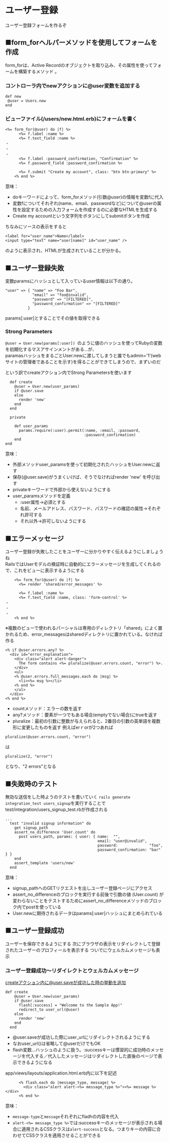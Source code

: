 # ユーザー登録
ユーザー登録フォームを作るぞ

## ■form_forヘルパーメソッドを使用してフォームを作成
form_forは、Active Recordのオブジェクトを取り込み、その属性を使ってフォームを構築するメソッド  。
### コントローラ内でnewアクションに@user変数を追加する  
```
def new
 @user = Users.new
end
```

### ビューファイル(/users/new.html.erb)にフォームを書く
```
<%= form_for(@user) do |f| %>
      <%= f.label :name %>
      <%= f.text_field :name %>
・
・
・
      <%= f.label :password_confirmation, "Confirmation" %>
      <%= f.password_field :password_confirmation %>

      <%= f.submit "Create my account", class: "btn btn-primary" %>
    <% end %>
```

意味：
- doキーワードによって、form_forメソッド(引数@user)の情報を変数fに代入
- 変数fについてそれぞれ(name、email、passwordなど)について@userの属性を設定するための入力フォームを作成するのに必要なHTMLを生成する
- Create my accountという文字列をボタンにしてsubmitボタンを作成

ちなみにソースの表示をすると
```
<label for="user_name">Name</label>
<input type="text" name="user[name]" id="user_name" />
```
のように表示され、HTMLが生成されていることが分かる。


## ■ユーザー登録失敗
変数paramsにハッシュとして入っているuser情報は以下の通り。
```
"user" => { "name" => "Foo Bar",
            "email" => "foo@invalid",
            "password" => "[FILTERED]",
            "password_confirmation" => "[FILTERED]"
          }
```
params[:user]とすることでその値を取得できる


### Strong Parameters
```@user = User.new(params[:user]) ```のように値のハッシュを使ってRubyの変数を初期化するマスアサインメントがある…が、  
paramasハッシュをまるごとUser.newに渡してしまうと誰でもadmin='1'(webサイトの管理者であることを示す)を得ることができてしまうので、まずいのだ  

という訳でcreateアクション内でStrong Parametersを使います  
```
  def create
    @user = User.new(user_params)
    if @user.save
    else
      render 'new'
    end
  end

  private

    def user_params
      params.require(:user).permit(:name, :email, :password,
                                   :password_confirmation)
    end
end
```

意味：
- 外部メソッドuser_paramsを使って初期化されたハッシュをUser.newに返す
- 保存(@user.save)がうまくいけば、そうでなければrender 'new' を呼び出す
- privateキーワードで外部から使えないようにする
- user_paramsメソッドを定義 
  - :user属性→必須とする  
  - 名前、メールアドレス、パスワード、パスワードの確認の属性→それぞれ許可する  
  - それ以外→許可しないようにする


## ■エラーメッセージ
ユーザー登録が失敗したことをユーザーに分かりやすく伝えるようにしましょうね  
RailsではUserモデルの検証時に自動的にエラーメッセージを生成してくれるので、これをビューに表示するようにする

```
    <%= form_for(@user) do |f| %>
      <%= render 'shared/error_messages' %>

      <%= f.label :name %>
      <%= f.text_field :name, class: 'form-control' %>
・
・
・
    <% end %>
```
※複数のビューで使われるパーシャルは専用のディレクトリ「shared」によく置かれるため、error_messagesはsharedディレクトリに置かれている。なければ作る

```
<% if @user.errors.any? %>
  <div id="error_explanation">
    <div class="alert alert-danger">
      The form contains <%= pluralize(@user.errors.count, "error") %>.
    </div>
    <ul>
    <% @user.errors.full_messages.each do |msg| %>
      <li><%= msg %></li>
    <% end %>
    </ul>
  </div>
<% end %>
```
- countメソッド：エラーの数を返す
- any?メソッド：要素が一つでもある場合(emptyでない場合)にtrueを返す
- pluralize：最初の引数に整数が与えられると、2番目の引数の英単語を複数形に変更したものを返す
例えばerｒorが2つあれば
```
pluralize(@user.errors.count, "error")
```
は
```
pluralize(2, "error")
```
となり、"2 errors"となる


## ■失敗時のテスト

無効な送信をした時ようのテストを書いていく
```rails generate integration_test users_signup```を実行することで
test/integration/users_signup_test.rbが作成される


```
...
  test "invalid signup information" do
    get signup_path
    assert_no_difference 'User.count' do
      post users_path, params: { user: { name:  "",
                                         email: "user@invalid",
                                         password:              "foo",
                                         password_confirmation: "bar" } }
    end
    assert_template 'users/new'
  end
```
意味：
- signup_pathへのGETリクエストを出しユーザー登録ページにアクセス
- assert_no_differenceのブロックを実行する前後で引数の値 (User.count) が変わらないことをテストするためにassert_no_differenceメソッドのブロック内でpostを使っている
- User.newに期待されるデータはparams[:user]ハッシュにまとめられている




## ■ユーザー登録成功
ユーザーを保存できるようにする
次にブラウザの表示をリダイレクトして登録されたユーザーのプロフィールを表示する
ついでにウェルカムメッセージも表示

### ユーザー登録成功～リダイレクトとウェルカムメッセージ
createアクション内に@user.saveが成功した時の挙動を追加
```
def create
    @user = User.new(user_params)
    if @user.save
      flash[:success] = "Welcome to the Sample App!"
      redirect_to user_url(@user)
    else
      render 'new'
    end
  end
```

- @user.saveが成功した際にuser_urlにリダイレクトされるようにする
 - なおuser_url()は省略して@userだけでもOK
- flash変数…ハッシュのように扱う。:successキーは慣習的に成功時のメッセージを代入する／代入したメッセージはリダイレクトした直後のページで表示できるようになる

app/views/layouts/application.html.erb内に以下を記述

```
      <% flash.each do |message_type, message| %>
        <div class="alert alert-<%= message_type %>"><%= message %></div>
      <% end %>
```
意味：
- ```message-type```と```message```それぞれにfladhの内容を代入
- ```alert-<%= message_type %>```では:successキーのメッセージが表示される場合に適用されるCSSクラスは```alert-success```となる。つまりキーの内容に合わせてCSSクラスを適用させることができる
